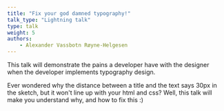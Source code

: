 ```yaml
---
title: "Fix your god damned typography!"
talk_type: "Lightning talk"
type: talk
weight: 5
authors:
    - Alexander Vassbotn Røyne-Helgesen
---
```

This talk will demonstrate the pains a developer have with the designer when the developer implements typography design. 

Ever wondered why the distance between a title and the text says 30px in the sketch, but it won't line up with your html and css? Well, this talk will make you understand why, and how to fix this :) 
